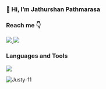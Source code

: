 ### 👋 Hi, I’m Jathurshan Pathmarasa 

<h3 align="left">Reach me 👇</h3>
<p align="left">
<a href="https://www.linkedin.com/in/jathurshan-pathmarasa-10559622a/" target="_blank" rel="noreferrer">
  <img src="https://skillicons.dev/icons?i=linkedin"/>
</a>
<a href="mailto:jathursh11@gmail.com" target="_blank" rel="noreferrer">
  <img src="https://skillicons.dev/icons?i=gmail"/>
</a>
</p>

<h3 align="left">Languages and Tools</h3>
<p align="left"> 
  <a href="https://skillicons.dev">
    <img src="https://skillicons.dev/icons?i=python,java,cpp,spring,fastapi,postman,opencv,mongodb,firebase,mysql,tensorflow,pytorch,git,linux,androidstudio,figma,matlab"/>
  </a>
</p>

<p><img align="left" src="https://github-readme-stats.vercel.app/api/top-langs?username=Justy-11&show_icons=true&locale=en&layout=compact&show_icons=true&theme=dark" alt="Justy-11" /></p>

<!--- <p>&nbsp;<img align="center" src="https://github-readme-stats.vercel.app/api?username=Justy-11&show_icons=true&locale=en" alt="Justy-11" /></p>

<p><img align="center" src="https://github-readme-streak-stats.herokuapp.com/?user=Justy-11&" alt="Justy-11" /></p>
--->

<!---
Justy-11/Justy-11 is a ✨ special ✨ repository because its `README.md` (this file) appears on your GitHub profile.
You can click the Preview link to take a look at your changes.
--->
